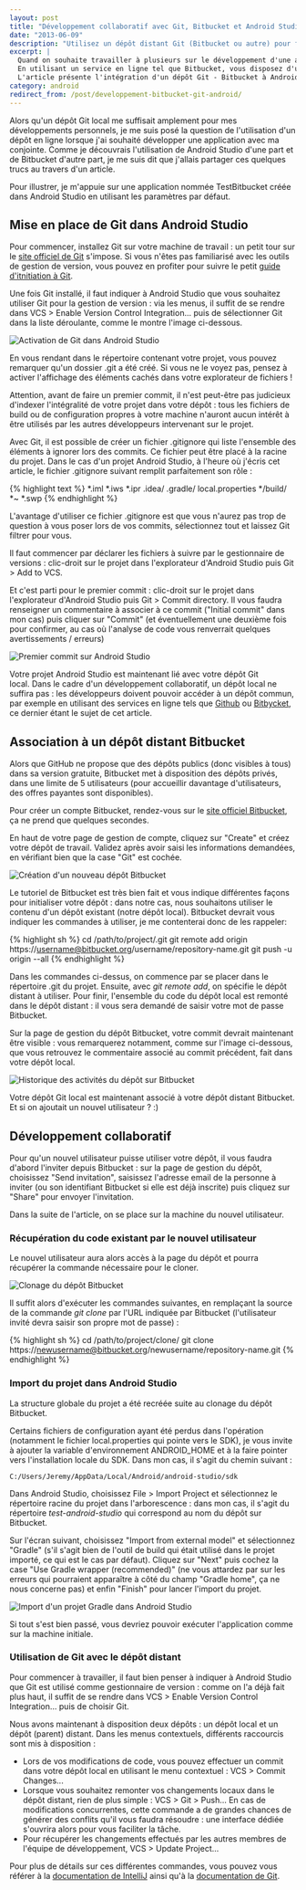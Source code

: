 ```yaml
---
layout: post
title: "Développement collaboratif avec Git, Bitbucket et Android Studio"
date: "2013-06-09"
description: "Utilisez un dépôt distant Git (Bitbucket ou autre) pour faciliter le développement collaboratif de vos applications avec Android Studio."
excerpt: |
  Quand on souhaite travailler à plusieurs sur le développement d'une application Android, l'utilisation d'un gestionnaire de versions comme Git facilite grandement le travail.
  En utilisant un service en ligne tel que Bitbucket, vous disposez d'un dépôt Git accessible aisément dans le monde entier.
  L'article présente l'intégration d'un dépôt Git - Bitbucket à Android Studio, le nouvel IDE spécial Android basé sur IntelliJ qui a été dévoilé par les équipes de Google il y a quelques semaines.
category: android
redirect_from: /post/developpement-bitbucket-git-android/
---
```


Alors qu'un dépôt Git local me suffisait amplement pour mes développements personnels, je me suis posé la question de l'utilisation d'un dépôt en ligne lorsque j'ai souhaité développer une application avec ma conjointe. Comme je découvrais l'utilisation de Android Studio d'une part et de Bitbucket d'autre part, je me suis dit que j'allais partager ces quelques trucs au travers d'un article.

Pour illustrer, je m'appuie sur une application nommée TestBitbucket créée dans Android Studio en utilisant les paramètres par défaut.

## Mise en place de Git dans Android Studio

Pour commencer, installez Git sur votre machine de travail : un petit tour sur le [site officiel de Git](http://git-scm.com/ "Site officiel de Git") s'impose. Si vous n'êtes pas familiarisé avec les outils de gestion de version, vous pouvez en profiter pour suivre le petit [guide d'itnitiation à Git](http://try.github.io/ "Guide d'itnitiation à Git").

Une fois Git installé, il faut indiquer à Android Studio que vous souhaitez utiliser Git pour la gestion de version : via les menus, il suffit de se rendre dans VCS > Enable Version Control Integration... puis de sélectionner Git dans la liste déroulante, comme le montre l'image ci-dessous.

![Activation de Git dans Android Studio](/img/uploads/01_enable_version_control.png)

En vous rendant dans le répertoire contenant votre projet, vous pouvez remarquer qu'un dossier .git a été créé. Si vous ne le voyez pas, pensez à activer l'affichage des éléments cachés dans votre explorateur de fichiers !

Attention, avant de faire un premier commit, il n'est peut-être pas judicieux d'indexer l'intégralité de votre projet dans votre dépôt : tous les fichiers de build ou de configuration propres à votre machine n'auront aucun intérêt à être utilisés par les autres développeurs intervenant sur le projet.

Avec Git, il est possible de créer un fichier .gitignore qui liste l'ensemble des éléments à ignorer lors des commits. Ce fichier peut être placé à la racine du projet. Dans le cas d'un projet Android Studio, à l'heure où j'écris cet article, le fichier .gitignore suivant remplit parfaitement son rôle :

{% highlight text %}
*.iml
*.iws
*.ipr
.idea/
.gradle/
local.properties
*/build/
*~
*.swp
{% endhighlight %}

L'avantage d'utiliser ce fichier .gitignore est que vous n'aurez pas trop de question à vous poser lors de vos commits, sélectionnez tout et laissez Git filtrer pour vous.

Il faut commencer par déclarer les fichiers à suivre par le gestionnaire de versions : clic-droit sur le projet dans l'explorateur d'Android Studio puis Git > Add to VCS.

Et c'est parti pour le premier commit : clic-droit sur le projet dans l'explorateur d'Android Studio puis Git > Commit directory. Il vous faudra renseigner un commentaire à associer à ce commit ("Initial commit" dans mon cas) puis cliquer sur "Commit" (et éventuellement une deuxième fois pour confirmer, au cas où l'analyse de code vous renverrait quelques avertissements / erreurs)

![Premier commit sur Android Studio](/img/uploads/02_add_to_vcs_and_initial_commit.png)

Votre projet Android Studio est maintenant lié avec votre dépôt Git local. Dans le cadre d'un développement collaboratif, un dépôt local ne suffira pas : les développeurs doivent pouvoir accéder à un dépôt commun, par exemple en utilisant des services en ligne tels que [Github](https://github.com/ "Github") ou [Bitbycket](https://bitbucket.org "Bitbucket"), ce dernier étant le sujet de cet article.

## Association à un dépôt distant Bitbucket

Alors que GitHub ne propose que des dépôts publics (donc visibles à tous) dans sa version gratuite, Bitbucket met à disposition des dépôts privés, dans une limite de 5 utilisateurs (pour accueillir davantage d'utilisateurs, des offres payantes sont disponibles).

Pour créer un compte Bitbucket, rendez-vous sur le [site officiel Bitbucket](https://bitbucket.org/ "Site officiel de Bitbucket"), ça ne prend que quelques secondes.

En haut de votre page de gestion de compte, cliquez sur "Create" et créez votre dépôt de travail. Validez après avoir saisi les informations demandées, en vérifiant bien que la case "Git" est cochée.

![Création d'un nouveau dépôt Bitbucket](/img/uploads/03_create_bitbucket_repository.png)

Le tutoriel de Bitbucket est très bien fait et vous indique différentes façons pour initialiser votre dépôt : dans notre cas, nous souhaitons utiliser le contenu d'un dépôt existant (notre dépôt local). Bitbucket devrait vous indiquer les commandes à utiliser, je me contenterai donc de les rappeler:

{% highlight sh %}
cd /path/to/project/.git
git remote add origin https://username@bitbucket.org/username/repository-name.git
git push -u origin --all
{% endhighlight %}

Dans les commandes ci-dessus, on commence par se placer dans le répertoire .git du projet. Ensuite, avec *git remote add*, on spécifie le dépôt distant à utiliser. Pour finir, l'ensemble du code du dépôt local est remonté dans le dépôt distant : il vous sera demandé de saisir votre mot de passe Bitbucket.

Sur la page de gestion du dépôt Bitbucket, votre commit devrait maintenant être visible : vous remarquerez notamment, comme sur l'image ci-dessous, que vous retrouvez le commentaire associé au commit précédent, fait dans votre dépôt local.

![Historique des activités du dépôt sur Bitbucket](/img/uploads/04_bitbucket_history.png)

Votre dépôt Git local est maintenant associé à votre dépôt distant Bitbucket. Et si on ajoutait un nouvel utilisateur ? :)

## Développement collaboratif

Pour qu'un nouvel utilisateur puisse utiliser votre dépôt, il vous faudra d'abord l'inviter depuis Bitbucket : sur la page de gestion du dépôt, choisissez "Send invitation", saisissez l'adresse email de la personne à inviter (ou son identifiant Bitbucket si elle est déjà inscrite) puis cliquez sur "Share" pour envoyer l'invitation.

Dans la suite de l'article, on se place sur la machine du nouvel utilisateur.

### Récupération du code existant par le nouvel utilisateur

Le nouvel utilisateur aura alors accès à la page du dépôt et pourra récupérer la commande nécessaire pour le cloner.

![Clonage du dépôt Bitbucket](/img/uploads/05_bitbucket_clone.png)

Il suffit alors d'exécuter les commandes suivantes, en remplaçant la source de la commande *git clone* par l'URL indiquée par Bitbucket (l'utilisateur invité devra saisir son propre mot de passe) :

{% highlight sh %}
cd /path/to/project/clone/
git clone https://newusername@bitbucket.org/newusername/repository-name.git
{% endhighlight %}

### Import du projet dans Android Studio

La structure globale du projet a été recréée suite au clonage du dépôt Bitbucket.

Certains fichiers de configuration ayant été perdus dans l'opération (notamment le fichier local.properties qui pointe vers le SDK), je vous invite à ajouter la variable d'environnement ANDROID_HOME et à la faire pointer vers l'installation locale du SDK. Dans mon cas, il s'agit du chemin suivant :

```
C:/Users/Jeremy/AppData/Local/Android/android-studio/sdk
```

Dans Android Studio, choisissez File > Import Project et sélectionnez le répertoire racine du projet dans l'arborescence : dans mon cas, il s'agit du répertoire *test-android-studio* qui correspond au nom du dépôt sur Bitbucket.

Sur l'écran suivant, choisissez "Import from external model" et sélectionnez "Gradle" (s'il s'agit bien de l'outil de build qui était utilisé dans le projet importé, ce qui est le cas par défaut). Cliquez sur "Next" puis cochez la case "Use Gradle wrapper (recommended)" (ne vous attardez par sur les erreurs qui pourraient apparaître à côté du champ "Gradle home", ça ne nous concerne pas) et enfin "Finish" pour lancer l'import du projet.

![Import d'un projet Gradle dans Android Studio](/img/uploads/06_import_project.png)

Si tout s'est bien passé, vous devriez pouvoir exécuter l'application comme sur la machine initiale.

### Utilisation de Git avec le dépôt distant

Pour commencer à travailler, il faut bien penser à indiquer à Android Studio que Git est utilisé comme gestionnaire de version : comme on l'a déjà fait plus haut, il suffit de se rendre dans VCS > Enable Version Control Integration… puis de choisir Git.

Nous avons maintenant à disposition deux dépôts : un dépôt local et un dépôt (parent) distant. Dans les menus contextuels, différents raccourcis sont mis à disposition :

*   Lors de vos modifications de code, vous pouvez effectuer un commit dans votre dépôt local en utilisant le menu contextuel : VCS > Commit Changes...
*   Lorsque vous souhaitez remonter vos changements locaux dans le dépôt distant, rien de plus simple : VCS > Git > Push... En cas de modifications concurrentes, cette commande a de grandes chances de générer des conflits qu'il vous faudra résoudre : une interface dédiée s'ouvrira alors pour vous faciliter la tâche.
*   Pour récupérer les changements effectués par les autres membres de l'équipe de développement, VCS > Update Project...

Pour plus de détails sur ces différentes commandes, vous pouvez vous référer à la [documentation de IntelliJ](http://www.jetbrains.com/idea/webhelp/using-cvs-integration.html "Documentation de IntelliJ sur l'intégration d'un SCM") ainsi qu'à la [documentation de Git](http://git-scm.com/documentation "Documentation de Git").
